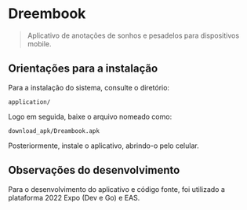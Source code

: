 # Dreembook
> Aplicativo de anotações de sonhos e pesadelos para dispositivos mobile.

## Orientações para a instalação

Para a instalação do sistema, consulte o diretório:
	
	application/

Logo em seguida, baixe o arquivo nomeado como:
	
	download_apk/Dreambook.apk

Posteriormente, instale o aplicativo, abrindo-o pelo celular.

## Observações do desenvolvimento

Para o desenvolvimento do aplicativo e código fonte, foi utilizado a plataforma 2022 Expo (Dev e Go) e EAS.
